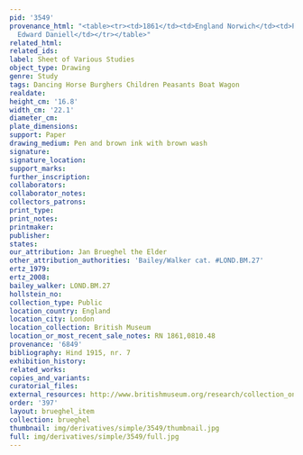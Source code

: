 ```yaml
---
pid: '3549'
provenance_html: "<table><tr><td>1861</td><td>England Norwich</td><td>Purchased from
  Edward Daniell</td></tr></table>"
related_html: 
related_ids: 
label: Sheet of Various Studies
object_type: Drawing
genre: Study
tags: Dancing Horse Burghers Children Peasants Boat Wagon
realdate: 
height_cm: '16.8'
width_cm: '22.1'
diameter_cm: 
plate_dimensions: 
support: Paper
drawing_medium: Pen and brown ink with brown wash
signature: 
signature_location: 
support_marks: 
further_inscription: 
collaborators: 
collaborator_notes: 
collectors_patrons: 
print_type: 
print_notes: 
printmaker: 
publisher: 
states: 
our_attribution: Jan Brueghel the Elder
other_attribution_authorities: 'Bailey/Walker cat. #LOND.BM.27'
ertz_1979: 
ertz_2008: 
bailey_walker: LOND.BM.27
hollstein_no: 
collection_type: Public
location_country: England
location_city: London
location_collection: British Museum
location_or_most_recent_sale_notes: RN 1861,0810.48
provenance: '6849'
bibliography: Hind 1915, nr. 7
exhibition_history: 
related_works: 
copies_and_variants: 
curatorial_files: 
external_resources: http://www.britishmuseum.org/research/collection_online/collection_object_details.aspx?objectId=712248&partId=1&searchText=1861%2C0810.48&page=1
order: '397'
layout: brueghel_item
collection: brueghel
thumbnail: img/derivatives/simple/3549/thumbnail.jpg
full: img/derivatives/simple/3549/full.jpg
---
```

